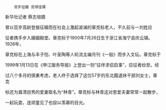         百岁征婚 觅得佳偶 

  新华社记者 蔡志培摄

   曾以百岁高龄登报征婚而在社会上激起波澜的章克标老人，不久前与一刘姓应

 征者携手步入婚姻殿堂。章克标于1900年7月26日生于浙江省海宁县庆云镇。1926年，

 章克标在上海与丰子恺、叶圣陶等人轮流主编月刊《一般》而步入文坛。章克标于

 1999年1月13日在《申江服务导报》上登出一则“征伴求侣启事”，应征者纷至。经

 过八个多月的慎重考虑，老人终于选择了这位57岁的东北籍退休干部刘女士，章克

 标还为眉清目秀的爱妻取名为“林青”。章克标与林青这对恩爱夫妻常常一起散步，

 一起玩耍，连顽童见了也投以羡慕的目光。

